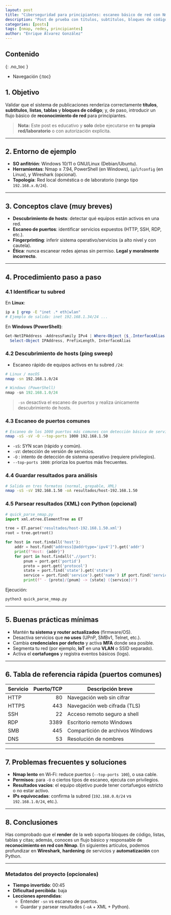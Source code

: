 ```yaml
---
layout: post
title: "Ciberseguridad para principiantes: escaneo básico de red con Nmap"
description: "Post de prueba con títulos, subtítulos, bloques de código y contenido introductorio de ciberseguridad."
categories: [posts]
tags: [nmap, redes, principiantes]
author: "Enrique Álvarez González"
---
```


## Contenido
{: .no_toc }   <!-- opcional: evita que este H2 aparezca en el TOC -->

- Navegación
{:toc}

## 1. Objetivo
Validar que el sistema de publicaciones renderiza correctamente **títulos**, **subtítulos**, **listas**, **tablas** y **bloques de código**; y, de paso, introducir un flujo básico de **reconocimiento de red** para principiantes.

> **Nota:** Este post es educativo y **solo** debe ejecutarse en **tu propia red/laboratorio** o con autorización explícita.

---

## 2. Entorno de ejemplo
- **SO anfitrión**: Windows 10/11 o GNU/Linux (Debian/Ubuntu).
- **Herramientas**: Nmap ≥ 7.94, PowerShell (en Windows), `ip`/`ifconfig` (en Linux), y Wireshark (opcional).
- **Topología**: Red local doméstica o de laboratorio (rango tipo `192.168.x.0/24`).

---

## 3. Conceptos clave (muy breves)
- **Descubrimiento de hosts**: detectar qué equipos están activos en una red.
- **Escaneo de puertos**: identificar servicios expuestos (HTTP, SSH, RDP, etc.).
- **Fingerprinting**: inferir sistema operativo/servicios (a alto nivel y con cautela).
- **Ética**: nunca escanear redes ajenas sin permiso. **Legal y moralmente incorrecto**.

---

## 4. Procedimiento paso a paso

### 4.1 Identificar tu subred
En **Linux**:
```bash
ip a | grep -E "inet .* eth|wlan"
# Ejemplo de salida: inet 192.168.1.34/24 ...
```
En **Windows (PowerShell)**:
```powershell
Get-NetIPAddress -AddressFamily IPv4 | Where-Object {$_.InterfaceAlias -match "Ethernet|Wi-Fi"} | 
  Select-Object IPAddress, PrefixLength, InterfaceAlias
```

### 4.2 Descubrimiento de hosts (ping sweep)
- Escaneo rápido de equipos activos en tu subred `/24`:

```bash
# Linux / macOS
nmap -sn 192.168.1.0/24
```

```powershell
# Windows (PowerShell)
nmap -sn 192.168.1.0/24
```

> `-sn` desactiva el escaneo de puertos y realiza únicamente descubrimiento de hosts.

### 4.3 Escaneo de puertos comunes
```bash
# Escaneo de los 1000 puertos más comunes con detección básica de servicios
nmap -sS -sV -O --top-ports 1000 192.168.1.50
```
- `-sS`: SYN scan (rápido y común).
- `-sV`: detección de versión de servicios.
- `-O` : intento de detección de sistema operativo (requiere privilegios).
- `--top-ports 1000`: prioriza los puertos más frecuentes.

### 4.4 Guardar resultados para análisis
```bash
# Salida en tres formatos (normal, grepable, XML)
nmap -sS -sV 192.168.1.50 -oA resultados/host-192.168.1.50
```

### 4.5 Parsear resultados (XML) con Python (opcional)
```python
# quick_parse_nmap.py
import xml.etree.ElementTree as ET

tree = ET.parse('resultados/host-192.168.1.50.xml')
root = tree.getroot()

for host in root.findall('host'):
    addr = host.find("address[@addrtype='ipv4']").get('addr')
    print(f"Host: {addr}")
    for port in host.findall(".//port"):
        pnum = port.get('portid')
        proto = port.get('protocol')
        state = port.find('state').get('state')
        service = port.find('service').get('name') if port.find('service') is not None else 'unknown'
        print(f" - {proto}/{pnum} -> {state} ({service})")
```

Ejecución:
```bash
python3 quick_parse_nmap.py
```

---

## 5. Buenas prácticas mínimas
- Mantén **tu sistema y router actualizados** (firmware/OS).
- Desactiva servicios que **no uses** (UPnP, SMBv1, Telnet, etc.).
- Cambia **credenciales por defecto** y activa **MFA** donde sea posible.
- Segmenta tu red (por ejemplo, **IoT** en una **VLAN** o SSID separado).
- Activa el **cortafuegos** y registra eventos básicos (logs).

---

## 6. Tabla de referencia rápida (puertos comunes)

| Servicio | Puerto/TCP | Descripción breve |
|---|---:|---|
| HTTP    | 80   | Navegación web sin cifrar |
| HTTPS   | 443  | Navegación web cifrada (TLS) |
| SSH     | 22   | Acceso remoto seguro a shell |
| RDP     | 3389 | Escritorio remoto Windows |
| SMB     | 445  | Compartición de archivos Windows |
| DNS     | 53   | Resolución de nombres |

---

## 7. Problemas frecuentes y soluciones
- **Nmap lento** en Wi‑Fi: reduce puertos (`--top-ports 100`), o usa cable.
- **Permisos**: para `-O` o ciertos tipos de escaneo, ejecuta con privilegios.
- **Resultados vacíos**: el equipo objetivo puede tener cortafuegos estricto o no estar activo.
- **IPs equivocadas**: confirma la subred (`192.168.0.0/24` vs `192.168.1.0/24`, etc.).

---

## 8. Conclusiones
Has comprobado que el **render** de la web soporta bloques de código, listas, tablas y citas; además, conoces un flujo básico y responsable de **reconocimiento en red con Nmap**. En siguientes artículos, podemos profundizar en **Wireshark**, **hardening** de servicios y **automatización** con Python.

---

### Metadatos del proyecto (opcionales)
- **Tiempo invertido**: 00:45
- **Dificultad percibida**: baja
- **Lecciones aprendidas**:
  - Entender `-sn` vs escaneo de puertos.
  - Guardar y parsear resultados (`-oA` + XML + Python).

